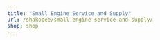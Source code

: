 ```yaml
---
title: "Small Engine Service and Supply"
url: /shakopee/small-engine-service-and-supply/
shop: shop
---
```

